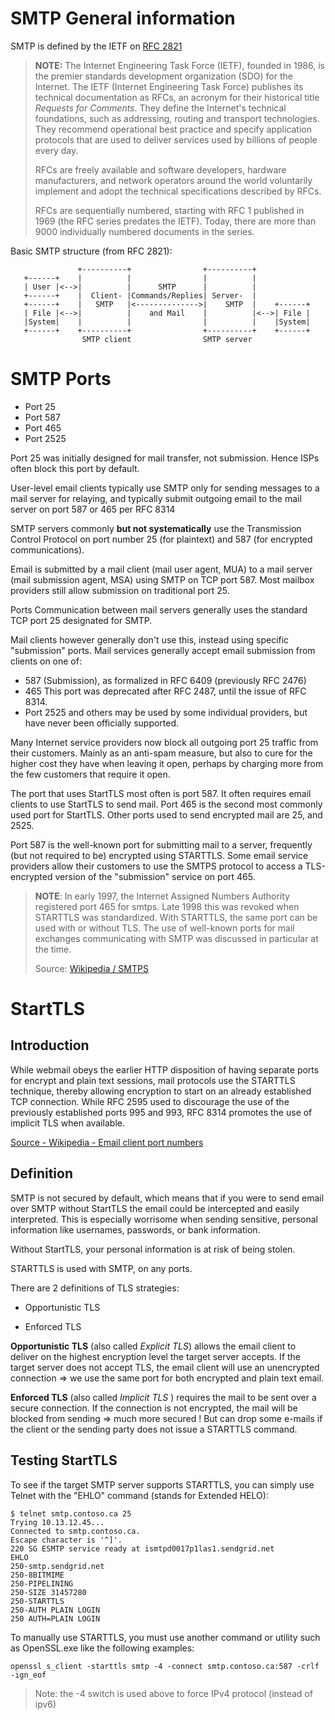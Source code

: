 # SMTP General information

SMTP is defined by the IETF on [RFC 2821](https://www.ietf.org/rfc/rfc2821.txt)

>**NOTE:** The Internet Engineering Task Force (IETF), founded in 1986, is the premier standards development organization (SDO) for the Internet. The IETF (Internet Engineering Task Force) publishes its technical documentation as RFCs, an acronym for their historical title *Requests for Comments*. They define the Internet's technical foundations, such as addressing, routing and transport technologies. They recommend operational best practice and specify application protocols that are used to deliver services used by billions of people every day.
>
> RFCs are freely available and software developers, hardware manufacturers, and network operators around the world voluntarily implement and adopt the technical specifications described by RFCs.
>
> RFCs are sequentially numbered, starting with RFC 1 published in 1969 (the RFC series predates the IETF). Today, there are more than 9000 individually numbered documents in the series. 

Basic SMTP structure (from RFC 2821):

```
               +----------+                +----------+
   +------+    |          |                |          |
   | User |<-->|          |      SMTP      |          |
   +------+    |  Client- |Commands/Replies| Server-  |
   +------+    |   SMTP   |<-------------->|    SMTP  |    +------+
   | File |<-->|          |    and Mail    |          |<-->| File |
   |System|    |          |                |          |    |System|
   +------+    +----------+                +----------+    +------+
                SMTP client                SMTP server

```


# SMTP Ports

- Port 25
- Port 587
- Port 465
- Port 2525

Port 25 was initially designed for mail transfer, not submission. Hence ISPs often block this port by default.

User-level email clients typically use SMTP only for sending messages to a mail server for relaying, and typically submit outgoing email to the mail server on port 587 or 465 per RFC 8314

SMTP servers commonly **but not systematically** use the Transmission Control Protocol on port number 25 (for plaintext) and 587 (for encrypted communications).

Email is submitted by a mail client (mail user agent, MUA) to a mail server (mail submission agent, MSA) using SMTP on TCP port 587. Most mailbox providers still allow submission on traditional port 25.

Ports
Communication between mail servers generally uses the standard TCP port 25 designated for SMTP.

Mail clients however generally don't use this, instead using specific "submission" ports. Mail services generally accept email submission from clients on one of:

- 587 (Submission), as formalized in RFC 6409 (previously RFC 2476)
- 465 This port was deprecated after RFC 2487, until the issue of RFC 8314.
- Port 2525 and others may be used by some individual providers, but have never been officially supported.

Many Internet service providers now block all outgoing port 25 traffic from their customers. Mainly as an anti-spam measure, but also to cure for the higher cost they have when leaving it open, perhaps by charging more from the few customers that require it open.

The port that uses StartTLS most often is port 587. It often requires email clients to use StartTLS to send mail.
Port 465 is the second most commonly used port for StartTLS.
Other ports used to send encrypted mail are 25, and 2525.

Port 587 is the well-known port for submitting mail to a server, frequently (but not required to be) encrypted using STARTTLS. Some email service providers allow their customers to use the SMTPS protocol to access a TLS-encrypted version of the "submission" service on port 465.

>**NOTE**: In early 1997, the Internet Assigned Numbers Authority registered port 465 for smtps. Late 1998 this was revoked when STARTTLS was standardized. With STARTTLS, the same port can be used with or without TLS. The use of well-known ports for mail exchanges communicating with SMTP was discussed in particular at the time.
> 
> Source: [Wikipedia / SMTPS](https://en.wikipedia.org/wiki/SMTPS)

# StartTLS

## Introduction

While webmail obeys the earlier HTTP disposition of having separate ports for encrypt and plain text sessions, mail protocols use the STARTTLS technique, thereby allowing encryption to start on an already established TCP connection. While RFC 2595 used to discourage the use of the previously established ports 995 and 993, RFC 8314 promotes the use of implicit TLS when available.

[Source - Wikipedia - Email client port numbers](https://en.wikipedia.org/wiki/Email_client#Port_numbers)


## Definition

SMTP is not secured by default, which means that if you were to send email over SMTP without StartTLS the email could be intercepted and easily interpreted. This is especially worrisome when sending sensitive, personal information like usernames, passwords, or bank information. 

Without StartTLS, your personal information is at risk of being stolen. 

STARTTLS is used with SMTP, on any ports.

There are 2 definitions of TLS strategies:

- Opportunistic TLS

- Enforced TLS


**Opportunistic TLS** (also called *Explicit TLS*) allows the email client to deliver on the highest encryption level the target server accepts. If the target server does not accept TLS, the email client will use an unencrypted connection => we use the same port for both encrypted and plain text email.

**Enforced TLS** (also called *Implicit TLS* ) requires the mail to be sent over a secure connection. If the connection is not encrypted, the mail will be blocked from sending => much more secured ! But can drop some e-mails if the client or the sending party does not issue a STARTTLS command.



## Testing StartTLS

To see if the target SMTP server supports STARTTLS, you can simply use Telnet with the "EHLO" command (stands for Extended HELO):

```batch
$ telnet smtp.contoso.ca 25
Trying 10.13.12.45...
Connected to smtp.contoso.ca.
Escape character is '^]'.
220 SG ESMTP service ready at ismtpd0017p1las1.sendgrid.net
EHLO
250-smtp.sendgrid.net
250-8BITMIME
250-PIPELINING
250-SIZE 31457280
250-STARTTLS
250-AUTH PLAIN LOGIN
250 AUTH=PLAIN LOGIN
```

To manually use STARTTLS, you must use another command or utility such as OpenSSL.exe like the following examples:

```batch
openssl s_client -starttls smtp -4 -connect smtp.contoso.ca:587 -crlf -ign_eof
```

> Note: the -4 switch is used above to force IPv4 protocol (instead of ipv6)



